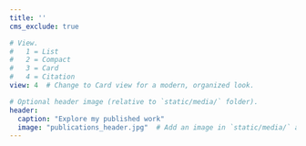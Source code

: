```yaml
---
title: ''
cms_exclude: true

# View.
#   1 = List
#   2 = Compact
#   3 = Card
#   4 = Citation
view: 4  # Change to Card view for a modern, organized look.

# Optional header image (relative to `static/media/` folder).
header:
  caption: "Explore my published work"
  image: "publications_header.jpg"  # Add an image in `static/media/` and update this path.
---
```

